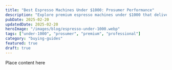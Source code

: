 ```yaml
---
title: "Best Espresso Machines Under $1000: Prosumer Performance"
description: "Explore premium espresso machines under $1000 that deliver café-quality results. Perfect for serious home baristas seeking professional features."
pubDate: 2025-02-20
updatedDate: 2025-02-20
heroImage: "/images/blog/espresso-under-1000.webp"
tags: ["under-1000", "prosumer", "premium", "professional"]
category: "buying-guides"
featured: true
draft: true
---
```


Place content here